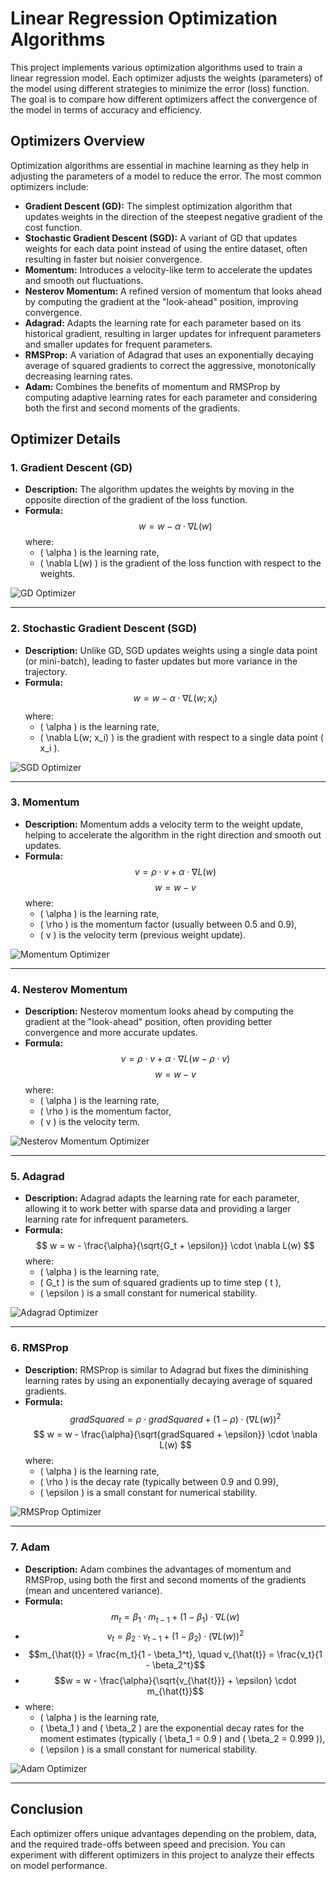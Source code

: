 # Linear Regression Optimization Algorithms

This project implements various optimization algorithms used to train a linear regression model. Each optimizer adjusts the weights (parameters) of the model using different strategies to minimize the error (loss) function. The goal is to compare how different optimizers affect the convergence of the model in terms of accuracy and efficiency.

## Optimizers Overview

Optimization algorithms are essential in machine learning as they help in adjusting the parameters of a model to reduce the error. The most common optimizers include:

- **Gradient Descent (GD):** The simplest optimization algorithm that updates weights in the direction of the steepest negative gradient of the cost function.
- **Stochastic Gradient Descent (SGD):** A variant of GD that updates weights for each data point instead of using the entire dataset, often resulting in faster but noisier convergence.
- **Momentum:** Introduces a velocity-like term to accelerate the updates and smooth out fluctuations.
- **Nesterov Momentum:** A refined version of momentum that looks ahead by computing the gradient at the "look-ahead" position, improving convergence.
- **Adagrad:** Adapts the learning rate for each parameter based on its historical gradient, resulting in larger updates for infrequent parameters and smaller updates for frequent parameters.
- **RMSProp:** A variation of Adagrad that uses an exponentially decaying average of squared gradients to correct the aggressive, monotonically decreasing learning rates.
- **Adam:** Combines the benefits of momentum and RMSProp by computing adaptive learning rates for each parameter and considering both the first and second moments of the gradients.

## Optimizer Details

### 1. **Gradient Descent (GD)**
- **Description:** The algorithm updates the weights by moving in the opposite direction of the gradient of the loss function.
- **Formula:**
  $$
  w = w - \alpha \cdot \nabla L(w)
  $$
  where:
  - \( \alpha \) is the learning rate,
  - \( \nabla L(w) \) is the gradient of the loss function with respect to the weights.

![GD Optimizer](results/gd.png)

---

### 2. **Stochastic Gradient Descent (SGD)**
- **Description:** Unlike GD, SGD updates weights using a single data point (or mini-batch), leading to faster updates but more variance in the trajectory.
- **Formula:**
  $$
  w = w - \alpha \cdot \nabla L(w; x_i)
  $$
  where:
  - \( \alpha \) is the learning rate,
  - \( \nabla L(w; x_i) \) is the gradient with respect to a single data point \( x_i \).

![SGD Optimizer](results/sgd.png)

---

### 3. **Momentum**
- **Description:** Momentum adds a velocity term to the weight update, helping to accelerate the algorithm in the right direction and smooth out updates.
- **Formula:**
  $$
  v = \rho \cdot v + \alpha \cdot \nabla L(w)
  $$
  $$
  w = w - v
  $$
  where:
  - \( \alpha \) is the learning rate,
  - \( \rho \) is the momentum factor (usually between 0.5 and 0.9),
  - \( v \) is the velocity term (previous weight update).

![Momentum Optimizer](results/mom.png)

---

### 4. **Nesterov Momentum**
- **Description:** Nesterov momentum looks ahead by computing the gradient at the "look-ahead" position, often providing better convergence and more accurate updates.
- **Formula:**
  $$
  v = \rho \cdot v + \alpha \cdot \nabla L(w - \rho \cdot v)
  $$
  $$
  w = w - v
  $$
  where:
  - \( \alpha \) is the learning rate,
  - \( \rho \) is the momentum factor,
  - \( v \) is the velocity term.

![Nesterov Momentum Optimizer](results/nestMom.png)

---

### 5. **Adagrad**
- **Description:** Adagrad adapts the learning rate for each parameter, allowing it to work better with sparse data and providing a larger learning rate for infrequent parameters.
- **Formula:**
  $$
  w = w - \frac{\alpha}{\sqrt{G_t + \epsilon}} \cdot \nabla L(w)
  $$
  where:
  - \( \alpha \) is the learning rate,
  - \( G_t \) is the sum of squared gradients up to time step \( t \),
  - \( \epsilon \) is a small constant for numerical stability.

![Adagrad Optimizer](results/adagrad.png)

---

### 6. **RMSProp**
- **Description:** RMSProp is similar to Adagrad but fixes the diminishing learning rates by using an exponentially decaying average of squared gradients.
- **Formula:**
  $$
  gradSquared = \rho \cdot gradSquared + (1 - \rho) \cdot (\nabla L(w))^2
  $$
  $$
  w = w - \frac{\alpha}{\sqrt{gradSquared + \epsilon}} \cdot \nabla L(w)
  $$
  where:
  - \( \alpha \) is the learning rate,
  - \( \rho \) is the decay rate (typically between 0.9 and 0.99),
  - \( \epsilon \) is a small constant for numerical stability.

![RMSProp Optimizer](results/rmsprop.png)

---

### 7. **Adam**
- **Description:** Adam combines the advantages of momentum and RMSProp, using both the first and second moments of the gradients (mean and uncentered variance).
- **Formula:**
  $$m_t = \beta_1 \cdot m_{t-1} + (1 - \beta_1) \cdot \nabla L(w)$$
- 
  $$v_t = \beta_2 \cdot v_{t-1} + (1 - \beta_2) \cdot (\nabla L(w))^2$$
- 
  $$m_{\hat{t}} = \frac{m_t}{1 - \beta_1^t}, \quad v_{\hat{t}} = \frac{v_t}{1 - \beta_2^t}$$
- 
  $$w = w - \frac{\alpha}{\sqrt{v_{\hat{t}}} + \epsilon} \cdot m_{\hat{t}}$$
- 
  where:
  - \( \alpha \) is the learning rate,
  - \( \beta_1 \) and \( \beta_2 \) are the exponential decay rates for the moment estimates (typically \( \beta_1 = 0.9 \) and \( \beta_2 = 0.999 \)),
  - \( \epsilon \) is a small constant for numerical stability.

![Adam Optimizer](results/adam.png)

---

## Conclusion

Each optimizer offers unique advantages depending on the problem, data, and the required trade-offs between speed and precision. You can experiment with different optimizers in this project to analyze their effects on model performance.
